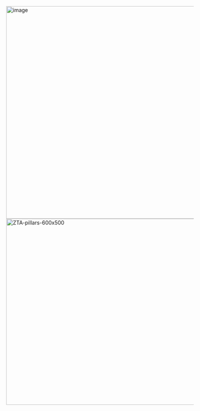 <img width="2498" height="571" alt="image" src="https://github.com/user-attachments/assets/b08ff862-3cd0-4db3-8798-9a94145dda09" />

<img width="600" height="500" alt="ZTA-pillars-600x500" src="https://github.com/user-attachments/assets/c1f8c88f-e0b5-4720-a859-6090b815943e" />

